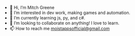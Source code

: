 - 👋 Hi, I’m Mitch Greene
- 👀 I’m interested in dev work, making games and automation.
- 🌱 I’m currently learning js, py, and c#.
- 💞️ I’m looking to collaborate on anything! I love to learn.
- 📫 How to reach me moistappsofficial@gmail.com
